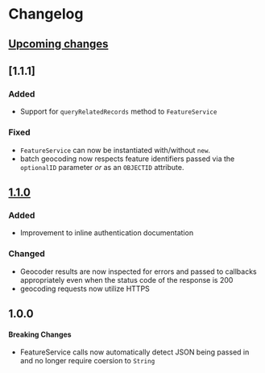 # Changelog

## [Upcoming changes][Unreleased]

## [1.1.1]

### Added
* Support for `queryRelatedRecords` method to `FeatureService`

### Fixed
* `FeatureService` can now be instantiated with/without `new`.
* batch geocoding now respects feature identifiers passed via the `optionalID` parameter *or* as an `OBJECTID` attribute.

## [1.1.0]

### Added
* Improvement to inline authentication documentation

### Changed

* Geocoder results are now inspected for errors and passed to callbacks appropriately even when the status code of the response is 200
* geocoding requests now utilize HTTPS

## 1.0.0

#### Breaking Changes

* FeatureService calls now automatically detect JSON being passed in and no longer require coersion to `String`

[Unreleased]: https://github.com/Esri/geoservices-js/compare/v1.1.1...HEAD
[1.1.0]: https://github.com/Esri/geoservices-js/compare/v1.1.0...v1.1.1
[1.1.0]: https://github.com/Esri/geoservices-js/compare/v1.0.0...v1.1.0
